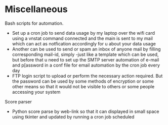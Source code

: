 # Miscellaneous

Bash scripts for automation.

- Set up a cron job to send data usage by my laptop over the wifi card using a vnstat command connected and the main is sent to my mail which can act as notfication accordingly for u about your data usage 
- Another can be used to send or spam an inbox of anyone mail by filling corresponding mail-id, simply
-just like a template which can be used, but before that u need to set up the SMTP server automation of e-mail and p[assword in a conf file for email automation by the cron job every day
- FTP login script to upload or perform the necessary action required. But the password can be used by some methods of encryption or some other means so that it would not be visible to others or some people accessing your system
 
Score parser
- Python score parse by web-link so that it can displayed in small space using tkinter and updated by running a cron job scheduled
